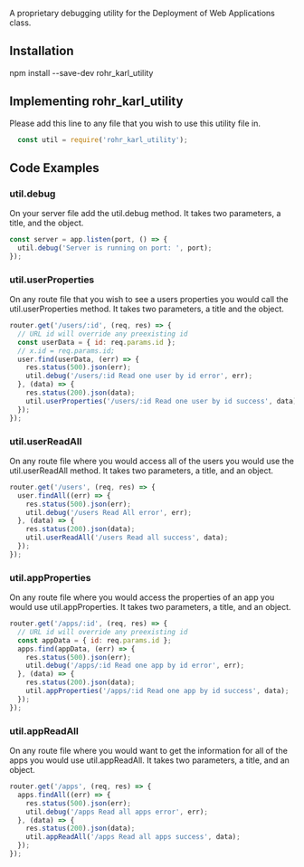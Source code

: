 A proprietary debugging utility for the Deployment of Web Applications class.

## Installation

npm install --save-dev rohr_karl_utility

## Implementing rohr_karl_utility

Please add this line to any file that you wish to use this utility file in.

``` javascript
  const util = require('rohr_karl_utility');
```

## Code Examples

### util.debug

On your server file add the util.debug method. It takes two parameters, a title, and the object.
``` javascript
const server = app.listen(port, () => {
  util.debug('Server is running on port: ', port);
});
```

### util.userProperties
On any route file that you wish to see a users properties you would call the util.userProperties method. It takes two parameters, a title and the object.

``` javascript
router.get('/users/:id', (req, res) => {
  // URL id will override any preexisting id
  const userData = { id: req.params.id };
  // x.id = req.params.id;
  user.find(userData, (err) => {
    res.status(500).json(err);
    util.debug('/users/:id Read one user by id error', err);
  }, (data) => {
    res.status(200).json(data);
    util.userProperties('/users/:id Read one user by id success', data);
  });
});
```

### util.userReadAll
On any route file where you would access all of the users you would use the util.userReadAll method. It takes two parameters, a title, and an object.

``` javascript
router.get('/users', (req, res) => {
  user.findAll((err) => {
    res.status(500).json(err);
    util.debug('/users Read All error', err);
  }, (data) => {
    res.status(200).json(data);
    util.userReadAll('/users Read all success', data);
  });
});
```

### util.appProperties
On any route file where you would access the properties of an app you would use util.appProperties. It takes two parameters, a title, and an object.

``` javascript
router.get('/apps/:id', (req, res) => {
  // URL id will override any preexisting id
  const appData = { id: req.params.id };
  apps.find(appData, (err) => {
    res.status(500).json(err);
    util.debug('/apps/:id Read one app by id error', err);
  }, (data) => {
    res.status(200).json(data);
    util.appProperties('/apps/:id Read one app by id success', data);
  });
});
```

### util.appReadAll
On any route file where you would want to get the information for all of the apps you would use util.appReadAll. It takes two parameters, a title, and an object.

``` javascript
router.get('/apps', (req, res) => {
  apps.findAll((err) => {
    res.status(500).json(err);
    util.debug('/apps Read all apps error', err);
  }, (data) => {
    res.status(200).json(data);
    util.appReadAll('/apps Read all apps success', data);
  });
});
```
